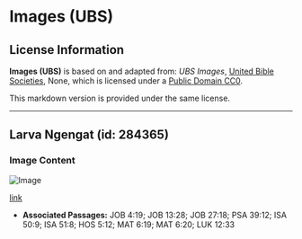 # Images (UBS)

## License Information

**Images (UBS)** is based on and adapted from: _UBS Images_, [United Bible Societies](https://unitedbiblesocieties.org/), None, which is licensed under a [Public Domain CC0](https://creativecommons.org/public-domain/cc0/).

This markdown version is provided under the same license.



--------------------------------

## Larva Ngengat (id: 284365)

### Image Content

![Image](https://cdn.aquifer.bible/aquifer-content/resources/Media/WEB-0647_moth_larva.jpg)

[link](https://cdn.aquifer.bible/aquifer-content/resources/Media/WEB-0647_moth_larva.jpg)

* **Associated Passages:** JOB 4:19; JOB 13:28; JOB 27:18; PSA 39:12; ISA 50:9; ISA 51:8; HOS 5:12; MAT 6:19; MAT 6:20; LUK 12:33

